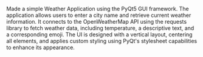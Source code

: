 Made a simple Weather Application using the PyQt5 GUI framework.
The application allows users to enter a city name and retrieve current weather information. 
It connects to the OpenWeatherMap API using the requests library to fetch weather data, including temperature, a descriptive text, and a corresponding emoji. 
The UI is designed with a vertical layout, centering all elements, and applies custom styling using PyQt's stylesheet capabilities to enhance its appearance.
